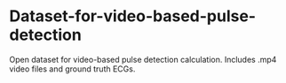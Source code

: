 # Dataset-for-video-based-pulse-detection
Open dataset for video-based pulse detection calculation. Includes .mp4 video files and ground truth ECGs. 
